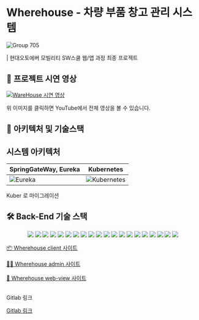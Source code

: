 # Wherehouse - 차량 부품 창고 관리 시스템

![Group 705](https://github.com/user-attachments/assets/b2790798-7692-4411-ad38-1b622994a253)

| 현대오토에버 모빌리티 SW스쿨 웹/앱 과정 최종 프로젝트


## 🎥 프로젝트 시연 영상

[![WareHouse 시연 영상](https://img.youtube.com/vi/vIVot70bqFA/0.jpg)](https://www.youtube.com/watch?v=vIVot70bqFA)


위 이미지를 클릭하면 YouTube에서 전체 영상을 볼 수 있습니다.

## 📸 아키텍처 및 기술스택

## 시스템 아키텍처 

| SpringGateWay, Eureka | Kubernetes |
|-----------------------|------------|
| ![Eureka](https://github.com/user-attachments/assets/e8af27c9-2c7f-45ae-aeff-5d5b3fc5b515) | ![Kubernetes](https://github.com/user-attachments/assets/5e3aee3d-2be4-49ad-b03e-2af915516569) |

Kuber 로 마이그레이션

## 🛠️ Back-End 기술 스택

<p align="center"> <img src="https://img.shields.io/badge/MSA%20분산아키텍처-009688?style=for-the-badge"/> <img src="https://img.shields.io/badge/Kubernetes-326CE5?style=for-the-badge&logo=kubernetes&logoColor=white"/> <img src="https://img.shields.io/badge/GitLab-FC6D26?style=for-the-badge&logo=gitlab&logoColor=white"/> <img src="https://img.shields.io/badge/GitLab%20Runner-FC6D26?style=for-the-badge&logo=gitlab&logoColor=white"/> <img src="https://img.shields.io/badge/Spring%20WebFlux-6DB33F?style=for-the-badge&logo=spring&logoColor=white"/> <img src="https://img.shields.io/badge/MongoDB-47A248?style=for-the-badge&logo=mongodb&logoColor=white"/> <img src="https://img.shields.io/badge/MySQL-4479A1?style=for-the-badge&logo=mysql&logoColor=white"/> <img src="https://img.shields.io/badge/Redis-DC382D?style=for-the-badge&logo=redis&logoColor=white"/> <img src="https://img.shields.io/badge/Spring%20Batch-6DB33F?style=for-the-badge&logo=spring&logoColor=white"/> <img src="https://img.shields.io/badge/Spring%20Scheduler-6DB33F?style=for-the-badge&logo=spring&logoColor=white"/> <img src="https://img.shields.io/badge/Keycloak-000000?style=for-the-badge&logo=keycloak&logoColor=white"/> <img src="https://img.shields.io/badge/JWT-000000?style=for-the-badge&logo=jsonwebtokens&logoColor=white"/> <img src="https://img.shields.io/badge/Hexagonal%20Architecture-9C27B0?style=for-the-badge"/> <img src="https://img.shields.io/badge/Test%20Code-2196F3?style=for-the-badge"/> <img src="https://img.shields.io/badge/JPA-6DB33F?style=for-the-badge&logo=spring&logoColor=white"/> <img src="https://img.shields.io/badge/MyBatis-B7178C?style=for-the-badge"/> <img src="https://img.shields.io/badge/JMeter-D22128?style=for-the-badge&logo=apachejmeter&logoColor=white"/> <img src="https://img.shields.io/badge/Jira-0052CC?style=for-the-badge&logo=jira&logoColor=white"/> <img src="https://img.shields.io/badge/Slack-4A154B?style=for-the-badge&logo=slack&logoColor=white"/> <img src="https://img.shields.io/badge/OAuth2-3C3C3D?style=for-the-badge&logo=auth0&logoColor=white"/> </p>

















<div >
    <a href="https://wherehouse.site/client">📦 Wherehouse client 사이트</a> 
</div>
<br/>
<div >
    <a href="https://wherehouse.site/admin">🧑‍💼 Wherehouse admin 사이트</a> 
</div>
<br/>
<div >
    <a href="https://wherehouse.site/web-view">👷 Wherehouse web-view 사이트</a> 
</div>
<br/>

Gitlab 링크
<div >
    <a href="https://gitlab.com/hyundai-autoever-last-project-team4/">Gitlab 링크</a> 
</div>

